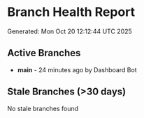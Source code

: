 # Branch Health Report
Generated: Mon Oct 20 12:12:44 UTC 2025

## Active Branches
- **main** - 24 minutes ago by Dashboard Bot

## Stale Branches (>30 days)
No stale branches found

